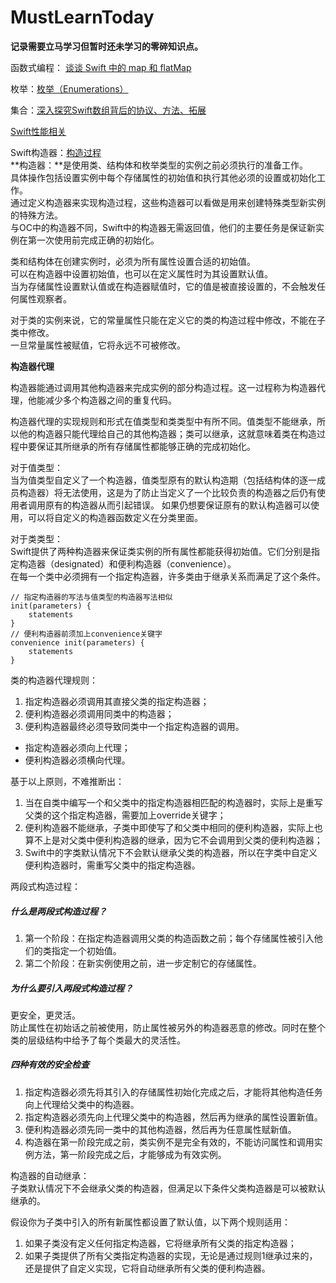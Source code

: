 # MustLearnToday

**记录需要立马学习但暂时还未学习的零碎知识点。**

函数式编程：
[谈谈 Swift 中的 map 和 flatMap](http://www.cocoachina.com/swift/20160527/16467.html)

枚举：[枚举（Enumerations）](http://wiki.jikexueyuan.com/project/swift/chapter2/08_Enumerations.html)

集合：[深入探究Swift数组背后的协议、方法、拓展](http://www.cocoachina.com/ios/20151218/14716.html)

[Swift性能相关](http://www.jianshu.com/p/0d3db4422954?url_type=39&object_type=webpage&pos=1)


Swift构造器：[构造过程](http://wiki.jikexueyuan.com/project/swift/chapter2/14_Initialization.html)  
**构造器：**是使用类、结构体和枚举类型的实例之前必须执行的准备工作。  
具体操作包括设置实例中每个存储属性的初始值和执行其他必须的设置或初始化工作。  
通过定义构造器来实现构造过程，这些构造器可以看做是用来创建特殊类型新实例的特殊方法。  
与OC中的构造器不同，Swift中的构造器无需返回值，他们的主要任务是保证新实例在第一次使用前完成正确的初始化。

类和结构体在创建实例时，必须为所有属性设置合适的初始值。   
可以在构造器中设置初始值，也可以在定义属性时为其设置默认值。  
当为存储属性设置默认值或在构造器赋值时，它的值是被直接设置的，不会触发任何属性观察者。  

对于类的实例来说，它的常量属性只能在定义它的类的构造过程中修改，不能在子类中修改。  
一旦常量属性被赋值，它将永远不可被修改。  

**构造器代理**   

构造器能通过调用其他构造器来完成实例的部分构造过程。这一过程称为构造器代理，他能减少多个构造器之间的重复代码。  

构造器代理的实现规则和形式在值类型和类类型中有所不同。值类型不能继承，所以他的构造器只能代理给自己的其他构造器；类可以继承，这就意味着类在构造过程中要保证其所继承的所有存储属性都能够正确的完成初始化。  

对于值类型：  
当为值类型自定义了一个构造器，值类型原有的默认构造期（包括结构体的逐一成员构造器）将无法使用，这是为了防止当定义了一个比较负责的构造器之后仍有使用者调用原有的构造器从而引起错误。 如果仍想要保证原有的默认构造器可以使用，可以将自定义的构造器函数定义在分类里面。   

对于类类型：  
Swift提供了两种构造器来保证类实例的所有属性都能获得初始值。它们分别是指定构造器（designated）和便利构造器（convenience）。  
在每一个类中必须拥有一个指定构造器，许多类由于继承关系而满足了这个条件。  

```
// 指定构造器的写法与值类型的构造器写法相似
init(parameters) {
    statements
}
// 便利构造器前须加上convenience关键字
convenience init(parameters) {
    statements
}
```
类的构造器代理规则：  

1. 指定构造器必须调用其直接父类的指定构造器；
2. 便利构造器必须调用同类中的构造器；
3. 便利构造器最终必须导致同类中一个指定构造器的调用。  

* 指定构造器必须向上代理；
* 便利构造器必须横向代理。

基于以上原则，不难推断出：  

1. 当在自类中编写一个和父类中的指定构造器相匹配的构造器时，实际上是重写父类的这个指定构造器，需要加上override关键字；
2. 便利构造器不能继承，子类中即使写了和父类中相同的便利构造器，实际上也算不上是对父类中便利构造器的继承，因为它不会调用到父类的便利构造器；
3. Swift中的字类默认情况下不会默认继承父类的构造器，所以在字类中自定义便利构造器时，需重写父类中的指定构造器。

两段式构造过程：   
##### 什么是两段式构造过程？  

1. 第一个阶段：在指定构造器调用父类的构造函数之前；每个存储属性被引入他们的类指定一个初始值。
2. 第二个阶段：在新实例使用之前，进一步定制它的存储属性。

##### 为什么要引入两段式构造过程？  

更安全，更灵活。  
防止属性在初始话之前被使用，防止属性被另外的构造器恶意的修改。同时在整个类的层级结构中给予了每个类最大的灵活性。  

##### 四种有效的安全检查

1. 指定构造器必须先将其引入的存储属性初始化完成之后，才能将其他构造任务向上代理给父类中的构造器。 
2. 指定构造器必须先向上代理父类中的构造器，然后再为继承的属性设置新值。
3. 便利构造器必须先同一类中的其他构造器，然后再为任意属性赋新值。
4. 构造器在第一阶段完成之前，类实例不是完全有效的，不能访问属性和调用实例方法，第一阶段完成之后，才能够成为有效实例。

构造器的自动继承：  
子类默认情况下不会继承父类的构造器，但满足以下条件父类构造器是可以被默认继承的。  

假设你为子类中引入的所有新属性都设置了默认值，以下两个规则适用：  

1. 如果子类没有定义任何指定构造器，它将继承所有父类的指定构造器；  
2. 如果子类提供了所有父类指定构造器的实现，无论是通过规则1继承过来的，还是提供了自定义实现，它将自动继承所有父类的便利构造器。


